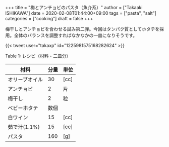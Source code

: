 +++
title = "梅とアンチョビのパスタ（魚介系）"
author = ["Takaaki ISHIKAWA"]
date = 2020-02-08T01:44:00+09:00
tags = ["pasta", "salt"]
categories = ["cooking"]
draft = false
+++

梅干しとアンチョビを合わせる試み第二弾。今回はタンパク質としてホタテを採用。全体のバランスを調整すればなかなかの一皿になりそうです。  

{{< tweet user="takaxp" id="1225981575168282624" >}}  

<div class="table-caption">
  <span class="table-number">Table 1</span>:
  レシピ（材料・二皿分）
</div>

| 材料      | 分量 | 単位 |
|---------|----|----|
| オリーブオイル | 30  | [cc] |
| アンチョビ | 2   | 片   |
| 梅干し    | 2   | 粒   |
| ベビーホタテ | 数個 |      |
| 白ワイン  | 15  | [cc] |
| 茹で汁(1.1%) | 15  | [cc] |
| パスタ    | 160 | [g]  |